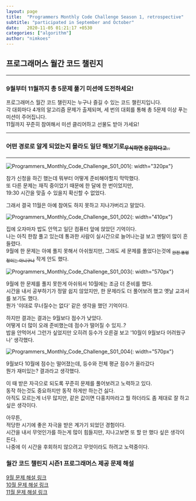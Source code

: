 ```yaml
---
layout: page
title:  "Programmers Monthly Code Challenge Season 1, retrospective"
subtitle: "participated in September and October"
date:   2020-11-05 01:21:17 +0530
categories: ["algorithm"]
author: "nimkoes"
---
```




  
## 프로그래머스 월간 코드 챌린지
---

### 9월부터 11월까지 총 5문제 풀기 미션에 도전하세요!

프로그래머스 월간 코드 챌린지는 누구나 즐길 수 있는 코드 챌린지입니다.  
각 대회마다 4개의 알고리즘 문제가 출제되며, 세 번의 대회를 통해 총 5문제 이상 푸는 미션이 주어집니다.  
11월까지 꾸준히 참여해서 미션 클리어하고 선물도 받아 가세요!    
  
---

  
### 어떤 경로로 알게 되었는지 몰라도 일단 해보기로<sub>~~무식하면 용감하다고..~~</sub>
---
  
![Programmers_Monthly_Code_Challenge_S01_001](https://github.com/nimkoes/nimkoes.github.io/blob/master/assets/img/milestone/algorithm/Programmers_Monthly_Code_Challenge_S01_001.png?raw=true "Programmers_Monthly_Code_Challenge_S01_001"){: width="320px"}  
  
  참가 신청을 하긴 했는데 뭐부터 어떻게 준비해야할지 막막했다.  
  또 다른 문제는 재직 중이었기 때문에 한 달에 한 번이었지만,  
  19:30 시간을 맞출 수 있을지 확신할 수 없었다.  
  
  그래서 결국 11월은 아예 참여도 하지 못하고 지나가버리고 말았다.  
  
![Programmers_Monthly_Code_Challenge_S01_002](https://github.com/nimkoes/nimkoes.github.io/blob/master/assets/img/milestone/algorithm/Programmers_Monthly_Code_Challenge_S01_002.jpg?raw=true "Programmers_Monthly_Code_Challenge_S01_002"){: width="410px"}
  
  집에 오자마자 밥도 안먹고 일단 컴퓨터 앞에 앉았던 기억이다.  
  나는 아직 한참 풀고 있는데 통과한 사람이 실시간으로 늘어나는걸 보고 멘탈이 많이 흔들렸다.  
  9월에 한 문제는 아예 풀지 못해서 아쉬웠지만, 그래도 세 문제를 풀었다는것에 <sub>~~완전 똥멍청이는 아니구나~~</sub> 작게 안도 했다.  
  
![Programmers_Monthly_Code_Challenge_S01_003](https://github.com/nimkoes/nimkoes.github.io/blob/master/assets/img/milestone/algorithm/Programmers_Monthly_Code_Challenge_S01_003.jpg?raw=true "Programmers_Monthly_Code_Challenge_S01_003"){: width="570px"}
  
  9월에 한 문제를 풀지 못한게 아쉬워서 10월에는 조금 더 준비를 했다.  
  시간을 내서 공부하기가 정말 쉽지 않았지만, 한 문제라도 더 풀어보려 했고 옛날 교과서를 보기도 했다.  
  뭔가 '이대로 무너질수는 없다' 같은 생각을 했던 기억이다.  
  
  하지만 결과는 결과는 9월보다 점수가 낮았다.  
  어떻게 더 많이 오래 준비했는데 점수가 떨어질 수 있지..?  
  밥을 안먹어서 그런가 싶었지만 오히려 등수가 오른걸 보고 '10월이 9월보다 어려웠구나' 생각했다.  
  
![Programmers_Monthly_Code_Challenge_S01_004](https://github.com/nimkoes/nimkoes.github.io/blob/master/assets/img/milestone/algorithm/Programmers_Monthly_Code_Challenge_S01_004.jpg?raw=true "Programmers_Monthly_Code_Challenge_S01_004"){: width="570px"}
  
  9월보다 10월에 점수는 떨어졌는데, 등수와 전체 평균 점수가 올라갔다  
  뭔가 재미있는? 결과라고 생각했다.  
  
  
  이 때 받은 자극으로 되도록 꾸준히 문제를 풀어보려고 노력하고 있다.  
  동작 하는것도 중요하지만 동작 하게만 하는건 싫다.  
  아직도 모르는게 너무 많지만, 같은 값이면 다홍치마라고 뭘 하더라도 좀 제대로 잘 하고 싶은 생각이다.  
  
  아무튼,  
  적당한 시기에 좋은 자극을 받은 계가기 되었던 경험이다.  
  시간을 내서 무엇인가를 하는게 많이 힘들지만, 지나고보면 또 할 만 했다 싶은 생각이 든다.  
  나중에 이 시간을 후회하지 않으려고 무엇이라도 하려고 노력중이다.
  
  
  
### 월간 코드 챌린지 시즌1 프로그래머스 제공 문제 해설
  [9월 문제 해설 링크][link_09_solution]  
  [10월 문제 해설 링크][link_10_solution]  
  [11월 문제 해설 링크][link_11_solution]  
  
[link_09_solution]:https://prgms.tistory.com/29
[link_10_solution]:https://prgms.tistory.com/32
[link_11_solution]:https://prgms.tistory.com/33